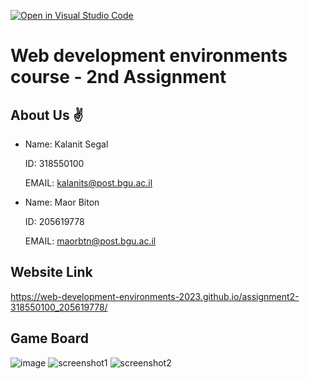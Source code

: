 [![Open in Visual Studio Code](https://classroom.github.com/assets/open-in-vscode-718a45dd9cf7e7f842a935f5ebbe5719a5e09af4491e668f4dbf3b35d5cca122.svg)](https://classroom.github.com/online_ide?assignment_repo_id=10874700&assignment_repo_type=AssignmentRepo)

# Web development environments course - 2nd Assignment


## About Us ✌ 

* Name: Kalanit Segal

    ID: 318550100

    EMAIL: kalanits@post.bgu.ac.il

* Name: Maor Biton

    ID: 205619778

    EMAIL: maorbtn@post.bgu.ac.il

## Website Link

https://web-development-environments-2023.github.io/assignment2-318550100_205619778/

## Game Board 
![image](https://user-images.githubusercontent.com/73882463/235186789-72e2eeb5-6acb-4096-bc4e-4481476a806c.png)
![screenshot1](https://user-images.githubusercontent.com/73882463/235186957-92170c0a-6ca4-4bee-86fe-280859c51e95.png)
![screenshot2](https://user-images.githubusercontent.com/73882463/235186980-0758f9ac-c9d6-4bc4-abb1-d60edf012dc8.png)
